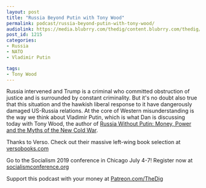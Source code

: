 ```yaml
---
layout: post
title: "Russia Beyond Putin with Tony Wood"
permalink: podcast/russia-beyond-putin-with-tony-wood/
audiolink: https://media.blubrry.com/thedig/content.blubrry.com/thedig/The_Dig-EP_206-Wood.mp3
post_id: 1215
categories: 
- Russia
- NATO
- Vladimir Putin

tags: 
- Tony Wood
---
```


Russia intervened and Trump is a criminal who committed obstruction of justice and is surrounded by constant criminality. But it's no doubt also true that this situation and the hawkish liberal response to it have dangerously damaged US-Russia relations. At the core of Western misunderstanding is the way we think about Vladimir Putin, which is what Dan is discussing today with Tony Wood, the author of 
[Russia Without Putin: Money, Power and the Myths of the New Cold War](https://www.versobooks.com/books/2839-russia-without-putin).

Thanks to Verso. Check out their massive left-wing book selection at 
[versobooks.com](https://versobooks.com)

Go to the Socialism 2019 conference in Chicago July 4-7! Register now at 
[socialismconference.org](https://socialismconference.org)

Support this podcast with your money at 
[Patreon.com/TheDig](https://Patreon.com/TheDig)